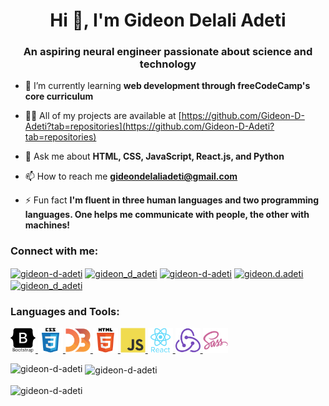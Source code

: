 <h1 align="center">Hi 👋, I'm Gideon Delali Adeti</h1>
<h3 align="center">An aspiring neural engineer passionate about science and technology</h3>

- 🌱 I’m currently learning **web development through freeCodeCamp's core curriculum**

- 👨‍💻 All of my projects are available at [https://github.com/Gideon-D-Adeti?tab=repositories](https://github.com/Gideon-D-Adeti?tab=repositories)

- 💬 Ask me about **HTML, CSS, JavaScript, React.js, and Python**

- 📫 How to reach me **gideondelaliadeti@gmail.com**

- ⚡ Fun fact **I'm fluent in three human languages and two programming languages. One helps me communicate with people, the other with machines!**

<h3 align="left">Connect with me:</h3>
<p align="left">
<a href="https://codepen.io/gideon-d-adeti" target="blank"><img align="center" src="https://raw.githubusercontent.com/rahuldkjain/github-profile-readme-generator/master/src/images/icons/Social/codepen.svg" alt="gideon-d-adeti" height="30" width="40" /></a>
<a href="https://twitter.com/gideon_d_adeti" target="blank"><img align="center" src="https://raw.githubusercontent.com/rahuldkjain/github-profile-readme-generator/master/src/images/icons/Social/twitter.svg" alt="gideon_d_adeti" height="30" width="40" /></a>
<a href="https://linkedin.com/in/gideon-d-adeti" target="blank"><img align="center" src="https://raw.githubusercontent.com/rahuldkjain/github-profile-readme-generator/master/src/images/icons/Social/linked-in-alt.svg" alt="gideon-d-adeti" height="30" width="40" /></a>
<a href="https://fb.com/gideon.d.adeti" target="blank"><img align="center" src="https://raw.githubusercontent.com/rahuldkjain/github-profile-readme-generator/master/src/images/icons/Social/facebook.svg" alt="gideon.d.adeti" height="30" width="40" /></a>
<a href="https://instagram.com/gideon_d_adeti" target="blank"><img align="center" src="https://raw.githubusercontent.com/rahuldkjain/github-profile-readme-generator/master/src/images/icons/Social/instagram.svg" alt="gideon_d_adeti" height="30" width="40" /></a>
</p>

<h3 align="left">Languages and Tools:</h3>
<p align="left"> <a href="https://getbootstrap.com" target="_blank" rel="noreferrer"> <img src="https://raw.githubusercontent.com/devicons/devicon/master/icons/bootstrap/bootstrap-plain-wordmark.svg" alt="bootstrap" width="40" height="40"/> </a> <a href="https://www.w3schools.com/css/" target="_blank" rel="noreferrer"> <img src="https://raw.githubusercontent.com/devicons/devicon/master/icons/css3/css3-original-wordmark.svg" alt="css3" width="40" height="40"/> </a> <a href="https://d3js.org/" target="_blank" rel="noreferrer"> <img src="https://raw.githubusercontent.com/devicons/devicon/master/icons/d3js/d3js-original.svg" alt="d3js" width="40" height="40"/> </a> <a href="https://www.w3.org/html/" target="_blank" rel="noreferrer"> <img src="https://raw.githubusercontent.com/devicons/devicon/master/icons/html5/html5-original-wordmark.svg" alt="html5" width="40" height="40"/> </a> <a href="https://developer.mozilla.org/en-US/docs/Web/JavaScript" target="_blank" rel="noreferrer"> <img src="https://raw.githubusercontent.com/devicons/devicon/master/icons/javascript/javascript-original.svg" alt="javascript" width="40" height="40"/> </a> <a href="https://reactjs.org/" target="_blank" rel="noreferrer"> <img src="https://raw.githubusercontent.com/devicons/devicon/master/icons/react/react-original-wordmark.svg" alt="react" width="40" height="40"/> </a> <a href="https://redux.js.org" target="_blank" rel="noreferrer"> <img src="https://raw.githubusercontent.com/devicons/devicon/master/icons/redux/redux-original.svg" alt="redux" width="40" height="40"/> </a> <a href="https://sass-lang.com" target="_blank" rel="noreferrer"> <img src="https://raw.githubusercontent.com/devicons/devicon/master/icons/sass/sass-original.svg" alt="sass" width="40" height="40"/> </a> </p>

<p><img align="left" src="https://github-readme-stats.vercel.app/api/top-langs?username=gideon-d-adeti&show_icons=true&locale=en&layout=compact" alt="gideon-d-adeti" /></p>

<p>&nbsp;<img align="center" src="https://github-readme-stats.vercel.app/api?username=gideon-d-adeti&show_icons=true&locale=en" alt="gideon-d-adeti" /></p>

<p><img align="center" src="https://github-readme-streak-stats.herokuapp.com/?user=gideon-d-adeti&" alt="gideon-d-adeti" /></p>
